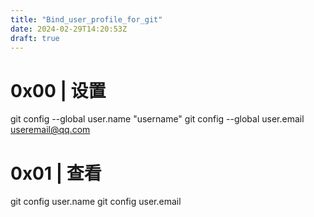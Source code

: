 ```yaml
---
title: "Bind_user_profile_for_git"
date: 2024-02-29T14:20:53Z
draft: true
---
```


# 0x00 | 设置
git config --global user.name "username"
git config --global user.email useremail@qq.com

# 0x01 | 查看
git config user.name
git config user.email